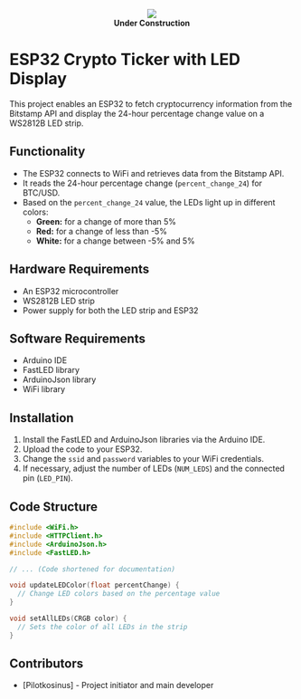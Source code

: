 <p align="center">
  <img src="https://purepng.com/public/uploads/medium/under-construction-xmt.png" />
  <br>
  <strong>Under Construction</strong>
</p>




# ESP32 Crypto Ticker with LED Display

This project enables an ESP32 to fetch cryptocurrency information from the Bitstamp API and display the 24-hour percentage change value on a WS2812B LED strip.

## Functionality
- The ESP32 connects to WiFi and retrieves data from the Bitstamp API.
- It reads the 24-hour percentage change (`percent_change_24`) for BTC/USD.
- Based on the `percent_change_24` value, the LEDs light up in different colors:
  - **Green:** for a change of more than 5%
  - **Red:** for a change of less than -5%
  - **White:** for a change between -5% and 5%

## Hardware Requirements
- An ESP32 microcontroller
- WS2812B LED strip
- Power supply for both the LED strip and ESP32

## Software Requirements
- Arduino IDE
- FastLED library
- ArduinoJson library
- WiFi library

## Installation
1. Install the FastLED and ArduinoJson libraries via the Arduino IDE.
2. Upload the code to your ESP32.
3. Change the `ssid` and `password` variables to your WiFi credentials.
4. If necessary, adjust the number of LEDs (`NUM_LEDS`) and the connected pin (`LED_PIN`).

## Code Structure
```cpp
#include <WiFi.h>
#include <HTTPClient.h>
#include <ArduinoJson.h>
#include <FastLED.h>

// ... (Code shortened for documentation)

void updateLEDColor(float percentChange) {
  // Change LED colors based on the percentage value
}

void setAllLEDs(CRGB color) {
  // Sets the color of all LEDs in the strip
}
```

## Contributors
- [Pilotkosinus] - Project initiator and main developer


